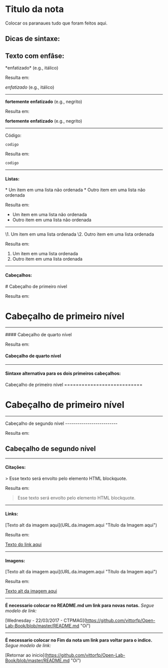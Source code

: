 # Titulo da nota


Colocar os paranaues tudo que foram feitos aqui.

## Dicas de sintaxe:


## Texto com enfâse:

\*enfatizado* (e.g., itálico)

Resulta em:

*enfatizado* (e.g., itálico)

*****

**fortemente enfatizado** (e.g., negrito)

Resulta em:

**fortemente enfatizado** (e.g., negrito)

*****

Código:

`codigo`

Resulta em:

`codigo`

*****

#### Listas:

\* Um item em uma lista não ordenada
\* Outro item em uma lista não ordenada

Resulta em:

* Um item em uma lista não ordenada
* Outro item em uma lista não ordenada

*****

\1. Um item em uma lista ordenada
\2. Outro item em uma lista ordenada

Resulta em:

1. Um item em uma lista ordenada
2. Outro item em uma lista ordenada

*****
#### Cabeçalhos:

\# Cabeçalho de primeiro nível

Resulta em:

# Cabeçalho de primeiro nível

*****
\#\#\#\# Cabeçalho de quarto nível

Resulta em:

#### Cabeçalho de quarto nível

*****
#### Sintaxe alternativa para os dois primeiros cabeçalhos:

Cabeçalho de primeiro nível
\===========================

Cabeçalho de primeiro nível
===========================

*****

Cabeçalho de segundo nível
\--------------------------

Resulta em:

Cabeçalho de segundo nível
--------------------------

*****

#### Citações:

\> Esse texto será envolto pelo elemento HTML blockquote.

Resulta em:

> Esse texto será envolto pelo elemento HTML blockquote.

*****

#### Links:

\[Texto alt da imagem aqui](URL.da.imagem.aqui "Título da Imagem aqui")

Resulta em:

[Texto do link aqui](endereço.do.link.aqui "título do link aqui")

*****

#### Imagens:

\[Texto alt da imagem aqui](URL.da.imagem.aqui "Título da Imagem aqui")

Resulta em:

[Texto alt da imagem aqui](URL.da.imagem.aqui "Título da Imagem aqui")

*****

**É necessario colocar no README.md um link para novas notas.**
*Segue modelo de link:*

\[Wednesday - 22/03/2017 - CTPMAG](https://github.com/vittorfp/Open-Lab-Book/blob/master/README.md "Oi")

*****


**É necessario colocar no Fim da nota um link para voltar para o indice.**
*Segue modelo de link:*

\[Retornar ao inicio](https://github.com/vittorfp/Open-Lab-Book/blob/master/README.md "Oi")
